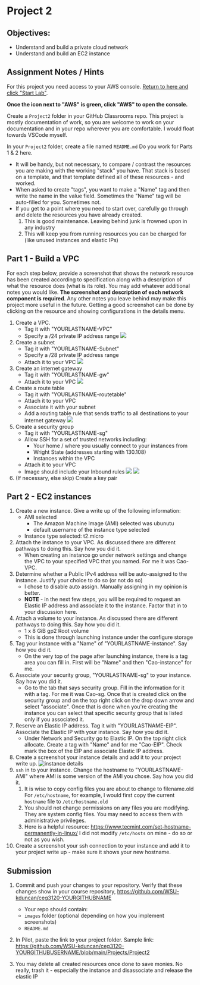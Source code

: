 # Project 2

## Objectives:

- Understand and build a private cloud network
- Understand and build an EC2 instance

## Assignment Notes / Hints

For this project you need access to your AWS console. [Return to here and click "Start Lab"](https://awsacademy.instructure.com/courses/24169/modules/items/1983042).

**Once the icon next to "AWS" is green, click "AWS" to open the console.**

Create a `Project2` folder in your GitHub Classrooms repo. This project is mostly documentation of work, so you are welcome to work on your documentation and in your repo wherever you are comfortable. I would float towards VSCode myself.

In your `Project2` folder, create a file named `README.md` Do you work for Parts 1 & 2 here.

- It will be handy, but not necessary, to compare / contrast the resources you are making with the working "stack" you have. That stack is based on a template, and that template defined all of these resources - and worked.
- When asked to create "tags", you want to make a "Name" tag and then write the name in the value field. Sometimes the "Name" tag will be auto-filled for you. Sometimes not.
- If you get to a point where you need to start over, carefully go through and delete the resources you have already created.
  1. This is good maintenance. Leaving behind junk is frowned upon in any industry
  2. This will keep you from running resources you can be charged for (like unused instances and elastic IPs)

## Part 1 - Build a VPC

For each step below, provide a screenshot that shows the network resource has been created according to specification along with a description of what the resource does (what is its role). You may add whatever additional notes you would like. **The screenshot and description of each network component is required**. Any other notes you leave behind may make this project more useful in the future. Getting a good screenshot can be done by clicking on the resource and showing configurations in the details menu.

1. Create a VPC.
   - Tag it with "YOURLASTNAME-VPC"
   - Specify a /24 private IP address range
![](https://cdn.discordapp.com/attachments/811148913523687434/1026680396039061596/Part1_1.png)
2. Create a subnet
   - Tag it with "YOURLASTNAME-Subnet"
   - Specify a /28 private IP address range
   - Attach it to your VPC
![](https://cdn.discordapp.com/attachments/811148913523687434/1026681224628011048/Part1_2.png)
3. Create an internet gateway
   - Tag it with "YOURLASTNAME-gw"
   - Attach it to your VPC
![](https://cdn.discordapp.com/attachments/811148913523687434/1026681629218963518/Part1_3.png)
4. Create a route table
   - Tag it with "YOURLASTNAME-routetable"
   - Attach it to your VPC
   - Associate it with your subnet
   - Add a routing table rule that sends traffic to all destinations to your internet gateway
![](https://cdn.discordapp.com/attachments/811148913523687434/1026682314354335874/Part1_4.png)
5. Create a security group
   - Tag it with "YOURLASTNAME-sg"
   - Allow SSH for a set of trusted networks including:
     - Your home / where you usually connect to your instances from
     - Wright State (addresses starting with 130.108)
     - Instances within the VPC
   - Attach it to your VPC
   - Image should include your Inbound rules
![](https://cdn.discordapp.com/attachments/811148913523687434/1026682929998462986/Part1_5.1.png)
![](https://cdn.discordapp.com/attachments/811148913523687434/1026682348445651064/Part1_5.png)
6. (If necessary, else skip) Create a key pair

## Part 2 - EC2 instances

1. Create a new instance. Give a write up of the following information:
   - AMI selected
     - The Amazon Machine Image (AMI) selected was ubunutu
     - default username of the instance type selected
   - Instance type selected: t2.micro
2. Attach the instance to your VPC. As discussed there are different pathways to doing this. Say how you did it.
   - When creating an instance go under network settings and change the VPC to your specified VPC that you named. For me it was Cao-VPC.
3. Determine whether a Public IPv4 address will be auto-assigned to the instance. Justify your choice to do so (or not do so)
   - I chose to disable auto assign. Manually assigning in my opinion is better.
   - **NOTE** - in the next few steps, you will be required to request an Elastic IP address and associate it to the instance. Factor that in to your discussion here.
4. Attach a volume to your instance. As discussed there are different pathways to doing this. Say how you did it.
   - 1 x 8 GiB gp2 Root volume
   - This is done through launching instance under the configure storage
5. Tag your instance with a "Name" of "YOURLASTNAME-instance". Say how you did it.
   - On the very top of the page after launching instance, there is a tag area you can  fill in. First will be "Name" and then "Cao-instance" for me.
6. Associate your security group, "YOURLASTNAME-sg" to your instance. Say how you did it.
   - Go to the tab that says security group. Fill in the information for it with a tag. For me it was Cao-sg. Once that is created click on the security group and on the top right click on the drop down arrow   and select "associate". Once that is done when you're creating the instance you can select that specific security group that is listed only if you associated it.
7. Reserve an Elastic IP address. Tag it with "YOURLASTNAME-EIP". Associate the Elastic IP with your instance. Say how you did it.
   - Under Network and Security go to Elastic IP. On the top right click allocate. Create a tag with "Name" and for me "Cao-EIP". Check mark the box of the EIP and associate Elastic IP address. 
8. Create a screenshot your instance details and add it to your project write up.
   ![instance details](https://cdn.discordapp.com/attachments/811148913523687434/1026697392877224007/Part2_8.png)
9. `ssh` in to your instance. Change the hostname to "YOURLASTNAME-AMI" where AMI is some version of the AMI you chose. Say how you did it.
   1. It is wise to copy config files you are about to change to filename.old For `/etc/hostname`, for example, I would first copy the current `hostname` file to `/etc/hostname.old`
   2. You should not change permissions on any files you are modifying. They are system config files. You may need to access them with administrative privileges.
   3. Here is a helpful resource: https://www.tecmint.com/set-hostname-permanently-in-linux/ I did not modify `/etc/hosts` on mine - do so or not as you wish.
10. Create a screenshot your ssh connection to your instance and add it to your project write up - make sure it shows your new hostname.

## Submission

1. Commit and push your changes to your repository. Verify that these changes show in your course repository, https://github.com/WSU-kduncan/ceg3120-YOURGITHUBNAME

   - Your repo should contain:
   - `images` folder (optional depending on how you implement screenshots)
   - `README.md`

2. In Pilot, paste the link to your project folder. Sample link: https://github.com/WSU-kduncan/ceg3120-YOURGITHUBUSERNAME/blob/main/Projects/Project2

3. You may delete all created resources once done to save monies. No really, trash it - especially the instance and disassociate and release the elastic IP
